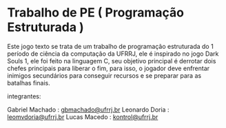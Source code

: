 # Trabalho de PE ( Programação Estruturada )
Este jogo texto se trata de um trabalho de programação estruturada do 1 período de ciência da computação da UFRRJ, ele é inspirado no jogo Dark Souls 1, ele foi feito na linguagem C, seu objetivo principal é derrotar dois chefes principais para liberar o fim, para isso, o jogador deve enfrentar inimigos secundários para conseguir recursos e se preparar para as batalhas finais.

integrantes:

Gabriel Machado : gbmachado@ufrrj.br
Leonardo Doria  : leomvdoria@ufrrj.br
Lucas Macedo    : kontrol@ufrrj.br

